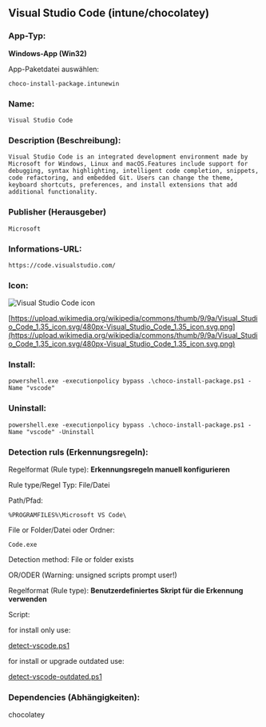 ## Visual Studio Code (intune/chocolatey)

### App-Typ: 

__Windows-App (Win32)__

App-Paketdatei auswählen:

```
choco-install-package.intunewin
```


### Name:

```
Visual Studio Code
```

### Description (Beschreibung):

```
Visual Studio Code is an integrated development environment made by Microsoft for Windows, Linux and macOS.Features include support for debugging, syntax highlighting, intelligent code completion, snippets, code refactoring, and embedded Git. Users can change the theme, keyboard shortcuts, preferences, and install extensions that add additional functionality. 

```

### Publisher (Herausgeber)

```
Microsoft
```


### Informations-URL:

```
https://code.visualstudio.com/
```

### Icon: 

![Visual Studio Code icon](https://upload.wikimedia.org/wikipedia/commons/thumb/9/9a/Visual_Studio_Code_1.35_icon.svg/120px-Visual_Studio_Code_1.35_icon.svg.png)

[https://upload.wikimedia.org/wikipedia/commons/thumb/9/9a/Visual_Studio_Code_1.35_icon.svg/480px-Visual_Studio_Code_1.35_icon.svg.png](https://upload.wikimedia.org/wikipedia/commons/thumb/9/9a/Visual_Studio_Code_1.35_icon.svg/480px-Visual_Studio_Code_1.35_icon.svg.png)


### Install:
```
powershell.exe -executionpolicy bypass .\choco-install-package.ps1 -Name "vscode"
```


### Uninstall:
```
powershell.exe -executionpolicy bypass .\choco-install-package.ps1 -Name "vscode" -Uninstall
```


### Detection ruls (Erkennungsregeln):

Regelformat (Rule type): __Erkennungsregeln manuell konfigurieren__

Rule type/Regel Typ: File/Datei

Path/Pfad:

```
%PROGRAMFILES%\Microsoft VS Code\
```


File or Folder/Datei oder Ordner: 

```
Code.exe
```

Detection method: File or folder exists


OR/ODER (Warning: unsigned scripts prompt user!)

Regelformat (Rule type): __Benutzerdefiniertes Skript für die Erkennung verwenden__

Script:

for install only use:

[detect-vscode.ps1](./detect-vscode.ps1)

for install or upgrade outdated use:

[detect-vscode-outdated.ps1](./detect-vscode-outdated.ps1)

### Dependencies (Abhängigkeiten):

chocolatey